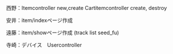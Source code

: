 西野：Itemcontroller new,create
      Cartitemcontroller create, destroy



安井：item/indexページ作成



遠藤：item/showページ作成 (track list seed_fu)





寺崎：デバイス　Usercontroller
